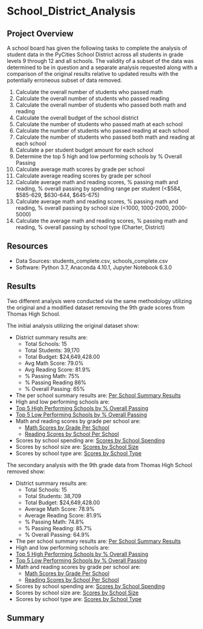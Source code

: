 # School_District_Analysis

## Project Overview
A school board has given the following tasks to complete the analysis of student data in the PyCities School District across all students in grade levels 9 through 12 and all schools. The validity of a subset of the data was determined to be in question and a separate analysis requested along with a comparison of the original results relative to updated results with the potentially erroneous subset of data removed.

1. Calculate the overall number of students who passed math
2. Calculate the overall number of students who passed reading
3. Calculate the overall number of students who passed both math and reading
4. Calculate the overall budget of the school district
5. Calculate the number of students who passed math at each school
6. Calculate the number of students who passed reading at each school
7. Calculate the number of students who passed both math and reading at each school
8. Calculate a per student budget amount for each school
9. Determine the top 5 high and low performing schools by % Overall Passing
10. Calculate average math scores by grade per school
11. Calculate average reading scores by grade per school
12. Calculate average math and reading scores, % passing math and reading, % overall passing by spending range per student (<$584, $585-629, $630-644, $645-675)
13. Calculate average math and reading scores, % passing math and reading, % overall passing by school size (<1000, 1000-2000, 2000-5000)
14. Calculate the average math and reading scores, % passing math and reading, % overall passing by school type (Charter, District)

## Resources
- Data Sources: students_complete.csv, schools_complete.csv
- Software: Python 3.7, Anaconda 4.10.1, Jupyter Notebook 6.3.0

## Results
Two different analysis were conducted via the same methodology utilizing the original and a modified dataset removing the 9th grade scores from Thomas High School.

The initial analysis utilizing the original dataset show:
  - District summary results are:
    - Total Schools: 15
    - Total Students: 39,170
    - Total Budget: $24,649,428.00
    - Avg Math Score: 79.0%
    - Avg Reading Score: 81.9%
    - % Passing Math: 75%
    - % Passing Reading 86%
    - % Overall Passing: 65%
  - The per school summary results are: [Per School Summary Results](Resources/school_summary.PNG)
  - High and low performing schools are:
  -   [Top 5 High Performing Schools by % Overall Passing](Resources/high_performing.PNG)
  -   [Top 5 Low Performing Schools by % Overall Passing](Resources/low_performing.PNG)
  - Math and reading scores by grade per school are:
    - [Math Scores by Grade Per School](Resources/math_scores.PNG)
    - [Reading Scores by School Per School](Resources/reading_scores.PNG)
  - Scores by school spending are: [Scores by School Spending](Resources/scores_school_spending.PNG)
  - Scores by school size are: [Scores by School Size](Resources/scores_school_size.PNG)
  - Scores by school type are: [Scores by School Type](Resources/scores_school_type.PNG)


The secondary analysis with the 9th grade data from Thomas High School removed show:
  - District summary results are:
    - Total Schools: 15
    - Total Students: 38,709
    - Total Budget: $24,649,428.00
    - Average Math Score: 78.9%
    - Average Reading Score: 81.9%
    - % Passing Math: 74.8%
    - % Passing Reading: 85.7%
    - % Overall Passing: 64.9%
  - The per school summary results are: [Per School Summary Results](Resources/updated_school_summary.PNG)
  - High and low performing schools are:
  -   [Top 5 High Performing Schools by % Overall Passing](Resources/updated_high_performing.PNG)
  -   [Top 5 Low Performing Schools by % Overall Passing](Resources/updated_low_performing.PNG)
  - Math and reading scores by grade per school are:
    - [Math Scores by Grade Per School](Resources/updated_math_scores.PNG)
    - [Reading Scores by School Per School](Resources/updated_reading_scores.PNG)
  - Scores by school spending are: [Scores by School Spending](Resources/updated_scores_school_spending.PNG)
  - Scores by school size are: [Scores by School Size](Resources/updated_scores_school_size.PNG)
  - Scores by school type are: [Scores by School Type](Resources/updated_scores_school_type.PNG)

## Summary
